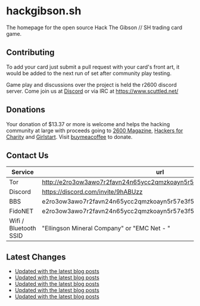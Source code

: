 # hackgibson.sh
The homepage for the open source Hack The Gibson // SH trading card game.


## Contributing

To add your card just submit a pull request with your card's front art, it would be added to the next run of set after community play testing.

Game play and discussions over the project is held the r2600 discord server. Come join us at [Discord](https://discord.com/invite/9hABUzz) or via IRC at https://www.scuttled.net/


## Donations

Your donation of $13.37 or more is welcome and helps the hacking community at large with proceeds going to [2600 Magazine](https://2600.com/), [Hackers for Charity](https://hackersforcharity.org) and [Girlstart](https://girlstart.org).  Visit [buymeacoffee](https://www.buymeacoffee.com/hackgibson.sh) to donate.


## Contact Us

Service | url
-|-
Tor | http://e2ro3ow3awo7r2favn24n65ycc2qmzkoayn5r57e3f56nvjwdcgg32ad.onion
Discord | https://discord.com/invite/9hABUzz
BBS | e2ro3ow3awo7r2favn24n65ycc2qmzkoayn5r57e3f56nvjwdcgg32ad.onion:23
FidoNET | e2ro3ow3awo7r2favn24n65ycc2qmzkoayn5r57e3f56nvjwdcgg32ad.onion:24554
Wifi / Bluetooth SSID | "Ellingson Mineral Company" or "EMC Net - <fidonet address>"

## Latest Changes
<!-- BLOG-POST-LIST:START -->
- [Updated with the latest blog posts](https://github.com/DFW2600/hackgibson.sh/commit/7b8c6d99238a169f23ccbaa8929136ff7a4e5f46)
- [Updated with the latest blog posts](https://github.com/DFW2600/hackgibson.sh/commit/a733d6f2bd5644a413d8e0acbfcc92b3c2fdbc08)
- [Updated with the latest blog posts](https://github.com/DFW2600/hackgibson.sh/commit/57124b6734579289d1956d078fa65df321a0bada)
- [Updated with the latest blog posts](https://github.com/DFW2600/hackgibson.sh/commit/03a309a88db5176e90c96b93ab22278f6d2f4caf)
- [Updated with the latest blog posts](https://github.com/DFW2600/hackgibson.sh/commit/15e11a439b2ea49a80b08a124bb4477f6763b040)
<!-- BLOG-POST-LIST:END -->
